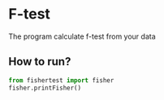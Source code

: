 # F-test
The program calculate f-test from your data

## How to run?

``` python
from fishertest import fisher
fisher.printFisher()
```